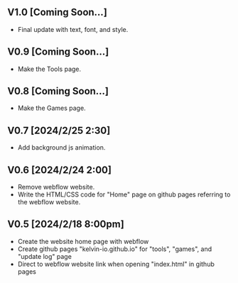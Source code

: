 ## V1.0 [Coming Soon...]
- Final update with text, font, and style.

## V0.9 [Coming Soon...]
- Make the Tools page.

## V0.8 [Coming Soon...]
- Make the Games page.

## V0.7 [2024/2/25 2:30]
- Add background js animation.

## V0.6 [2024/2/24 2:00]
- Remove webflow website.
- Write the HTML/CSS code for "Home" page on github pages referring to the webflow website.

## V0.5 [2024/2/18 8:00pm]
- Create the website home page with webflow
- Create github pages "kelvin-io.github.io" for "tools", "games", and "update log" page
- Direct to webflow website link when opening "index.html" in github pages
